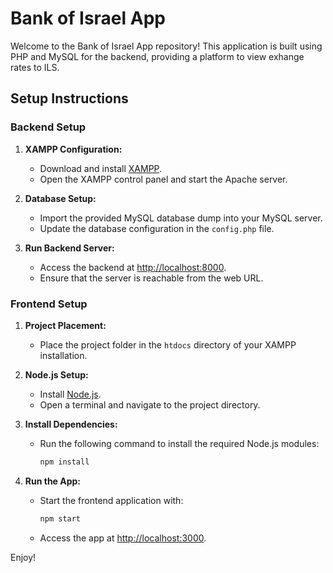 # Bank of Israel App

Welcome to the Bank of Israel App repository! This application is built using PHP and MySQL for the backend, providing a platform to view exhange rates to ILS.

## Setup Instructions

### Backend Setup

1. **XAMPP Configuration:**
   - Download and install [XAMPP](https://www.apachefriends.org/index.html).
   - Open the XAMPP control panel and start the Apache server.

2. **Database Setup:**
   - Import the provided MySQL database dump into your MySQL server.
   - Update the database configuration in the `config.php` file.

3. **Run Backend Server:**
   - Access the backend at [http://localhost:8000](http://localhost:8000).
   - Ensure that the server is reachable from the web URL.

### Frontend Setup

1. **Project Placement:**
   - Place the project folder in the `htdocs` directory of your XAMPP installation.

2. **Node.js Setup:**
   - Install [Node.js](https://nodejs.org/).
   - Open a terminal and navigate to the project directory.

3. **Install Dependencies:**
   - Run the following command to install the required Node.js modules:

     ```bash
     npm install
     ```

4. **Run the App:**
   - Start the frontend application with:

     ```bash
     npm start
     ```

   - Access the app at [http://localhost:3000](http://localhost:3000).

Enjoy!
